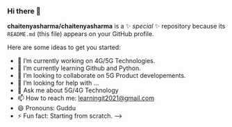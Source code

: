 ### Hi there 👋


**chaitenyasharma/chaitenyasharma** is a ✨ _special_ ✨ repository because its `README.md` (this file) appears on your GitHub profile.

Here are some ideas to get you started:

- 🔭 I’m currently working on 4G/5G Technologies.
- 🌱 I’m currently learning Github and Python.
- 👯 I’m looking to collaborate on 5G Product developements.
- 🤔 I’m looking for help with ...
- 💬 Ask me about 5G/4G Technology
- 📫 How to reach me: learningit2021@gmail.com
- 😄 Pronouns: Guddu
- ⚡ Fun fact: Starting from scratch.
-->
